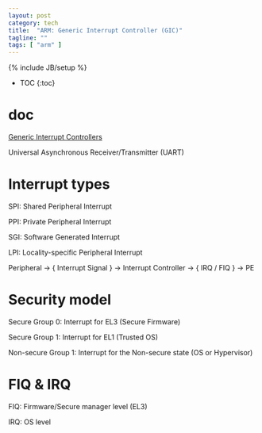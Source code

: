 ```yaml
---
layout: post
category: tech
title:  "ARM: Generic Interrupt Controller (GIC)"
tagline: ""
tags: [ "arm" ] 
---
```

{% include JB/setup %}

* TOC
{:toc}

# doc 

[Generic Interrupt Controllers](https://developer.arm.com/ip-products/system-ip/system-controllers/interrupt-controllers)

Universal Asynchronous Receiver/Transmitter (UART)

# Interrupt types

SPI: Shared Peripheral Interrupt

PPI: Private Peripheral Interrupt

SGI: Software Generated Interrupt

LPI: Locality-specific Peripheral Interrupt

Peripheral -> { Interrupt Signal } -> Interrupt Controller -> { IRQ / FIQ } -> PE

# Security model

Secure Group 0: Interrupt for EL3 (Secure Firmware)

Secure Group 1: Interrupt for EL1 (Trusted OS)

Non-secure Group 1: Interrupt for the Non-secure state (OS or Hypervisor)

# FIQ & IRQ

FIQ: Firmware/Secure manager level (EL3)

IRQ: OS level



